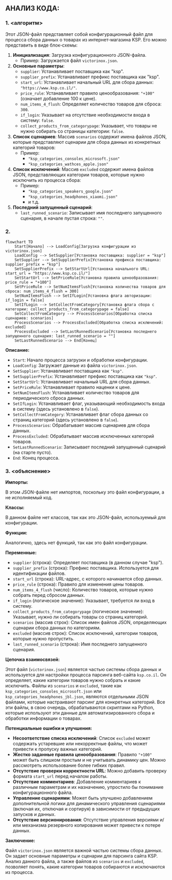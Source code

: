 ## АНАЛИЗ КОДА:

### 1. <алгоритм>

Этот JSON-файл представляет собой конфигурационный файл для процесса сбора данных о товарах из интернет-магазина KSP. Его можно представить в виде блок-схемы:

1.  **Инициализация**: Загрузка конфигурационного JSON-файла.
    *   Пример: Загружается файл `victorinox.json`.
2.  **Основные параметры**:
    *   `supplier`: Устанавливает поставщика как "ksp".
    *   `supplier_prefix`: Устанавливает префикс поставщика как "ksp".
    *   `start_url`: Устанавливает начальный URL для сбора данных: `"https://www.ksp.co.il/"`.
    *   `price_rule`: Устанавливает правило ценообразования: `"+100"` (означает добавление 100 к цене).
    *   `num_items_4_flush`: Определяет количество товаров для сброса: `300`.
    *   `if_login`: Указывает на отсутствие необходимости входа в систему: `false`.
    *   `collect_products_from_categorypage`: Указывает, что товары не нужно собирать со страницы категории: `false`.
3.  **Список сценариев**: Массив `scenarios` содержит имена файлов JSON, которые представляют сценарии для сбора данных из конкретных категорий товаров:
    *   Пример:
        *   `"ksp_categories_consoles_microsoft.json"`
        *   `"ksp_categories_wathces_apple.json"`
4.  **Список исключений**: Массив `excluded` содержит имена файлов JSON, представляющих категории товаров, которые нужно исключить из процесса сбора:
    *   Пример:
        *   `"ksp_categories_speakers_google.json"`
        *   `"ksp_categories_headphones_xiaomi.json"`
        *   и т.д.
5.  **Последний запущенный сценарий**:
    *   `last_runned_scenario`:  Записывает имя последнего запущенного сценария, в начале пустая строка: `""`.

### 2. <mermaid>

```mermaid
flowchart TD
    Start[Начало] --> LoadConfig[Загрузка конфигурации из victorinox.json]
    LoadConfig --> SetSupplier[Установка поставщика: supplier = "ksp"]
    SetSupplier --> SetSupplierPrefix[Установка префикса поставщика: supplier_prefix = "ksp"]
    SetSupplierPrefix --> SetStartUrl[Установка начального URL: start_url = "https://www.ksp.co.il/"]
    SetStartUrl --> SetPriceRule[Установка правила ценообразования: price_rule = "+100"]
    SetPriceRule --> SetNumItemsFlush[Установка количества товаров для сброса: num_items_4_flush = 300]
    SetNumItemsFlush --> SetIfLogin[Установка флага авторизации: if_login = false]
    SetIfLogin --> SetCollectFromCategory[Установка флага сбора с категории: collect_products_from_categorypage = false]
    SetCollectFromCategory --> ProcessScenarios[Обработка списка сценариев: scenarios]
    ProcessScenarios --> ProcessExcluded[Обработка списка исключений: excluded]
    ProcessExcluded --> SetLastRunnedScenario[Установка последнего запущенного сценария: last_runned_scenario = ""]
    SetLastRunnedScenario --> End[Конец]
```

**Описание:**

*   `Start`: Начало процесса загрузки и обработки конфигурации.
*   `LoadConfig`: Загружает данные из файла `victorinox.json`.
*   `SetSupplier`: Устанавливает поставщика как `"ksp"`.
*   `SetSupplierPrefix`: Устанавливает префикс поставщика как `"ksp"`.
*   `SetStartUrl`: Устанавливает начальный URL для сбора данных.
*   `SetPriceRule`: Устанавливает правило наценки к цене.
*   `SetNumItemsFlush`: Устанавливает количество товаров для периодического сброса данных.
*    `SetIfLogin`: Устанавливает флаг, указывающий необходимость входа в систему (здесь установлено в `false`).
*   `SetCollectFromCategory`: Устанавливает флаг сбора данных со страниц категорий (здесь установлено в `false`).
*   `ProcessScenarios`: Обрабатывает массив сценариев для сбора данных.
*   `ProcessExcluded`: Обрабатывает массив исключенных категорий товаров.
*   `SetLastRunnedScenario`: Записывает последний запущенный сценарий (на старте пусто).
*   `End`: Конец процесса.

### 3. <объяснение>

**Импорты:**

В этом JSON-файле нет импортов, поскольку это файл конфигурации, а не исполняемый код.

**Классы:**

В данном файле нет классов, так как это JSON-файл, используемый для конфигурации.

**Функции:**

Аналогично, здесь нет функций, так как это файл конфигурации.

**Переменные:**

*   `supplier` (строка): Определяет поставщика (в данном случае "ksp").
*   `supplier_prefix` (строка): Префикс поставщика. Используется для идентификации файлов.
*   `start_url` (строка): URL-адрес, с которого начинается сбор данных.
*   `price_rule` (строка): Правило для изменения цены товаров.
*   `num_items_4_flush` (число): Количество товаров, которые нужно собрать перед сбросом данных.
*   `if_login` (логическое значение): Указывает, требуется ли вход в систему.
*   `collect_products_from_categorypage` (логическое значение): Указывает, нужно ли собирать товары со страниц категорий.
*   `scenarios` (массив строк): Список имен файлов JSON, определяющих сценарии сбора данных по категориям.
*    `excluded` (массив строк): Список исключений, категории товаров, которые нужно пропустить.
*   `last_runned_scenario` (строка): Имя последнего запущенного сценария.

**Цепочка взаимосвязей:**

Этот файл (`victorinox.json`) является частью системы сбора данных и используется для настройки процесса парсинга веб-сайта `ksp.co.il`. Он определяет, какие категории товаров нужно собрать и какие исключить. Файлы из `scenarios` и `excluded`, такие как `ksp_categories_consoles_microsoft.json` или `ksp_categories_headphones_jbl.json`, являются отдельными JSON файлами, которые настраивают парсинг для конкретных категорий. Все эти файлы, в свою очередь, обрабатываются скриптами на Python, которые используют эти данные для автоматизированного сбора и обработки информации о товарах.

**Потенциальные ошибки и улучшения:**

*   **Несоответствие списка исключений**: Список `excluded` может содержать устаревшие или некорректные файлы, что может привести к пропуску важных категорий.
*   **Жестко заданные правила ценообразования**: Правило `"+100"` может быть слишком простым и не учитывать динамику цен. Можно рассмотреть использование более гибких правил.
*   **Отсутствие проверки корректности URL**: Можно добавить проверку формата `start_url` перед началом работы.
*   **Отсутствие комментариев**: Добавление комментариев к различным параметрам и их назначению, упростило бы понимание конфигурационного файла.
*   **Управление сценариями**:  Может быть улучшено добавлением дополнительной логики для динамического управления сценариями (включая их, отключая и сортируя) в зависимости от предыдущих запусков и данных.
*   **Отсутствие версионирования**: Отсутствие управления версиями и/или механизма резервного копирования может привести к потере данных.

**Заключение:**

Файл `victorinox.json` является важной частью системы сбора данных. Он задает основные параметры и сценарии для парсинга сайта KSP. Анализ данного файла, а также файлов из `scenarios` и `excluded`, позволяет понять, какие категории товаров собираются и исключаются из процесса.